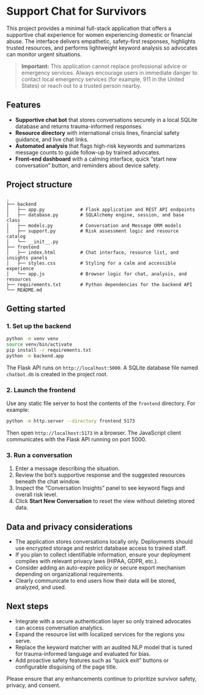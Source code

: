 # Support Chat for Survivors

This project provides a minimal full-stack application that offers a supportive chat experience for women experiencing domestic or financial abuse. The interface delivers empathetic, safety-first responses, highlights trusted resources, and performs lightweight keyword analysis so advocates can monitor urgent situations.

> **Important:** This application cannot replace professional advice or emergency services. Always encourage users in immediate danger to contact local emergency services (for example, 911 in the United States) or reach out to a trusted person nearby.

## Features

- **Supportive chat bot** that stores conversations securely in a local SQLite database and returns trauma-informed responses.
- **Resource directory** with international crisis lines, financial safety guidance, and live chat links.
- **Automated analysis** that flags high-risk keywords and summarizes message counts to guide follow-up by trained advocates.
- **Front-end dashboard** with a calming interface, quick “start new conversation” button, and reminders about device safety.

## Project structure

```
.
├── backend
│   ├── app.py             # Flask application and REST API endpoints
│   ├── database.py        # SQLAlchemy engine, session, and base class
│   ├── models.py          # Conversation and Message ORM models
│   ├── support.py         # Risk assessment logic and resource catalog
│   └── __init__.py
├── frontend
│   ├── index.html         # Chat interface, resource list, and insights panels
│   ├── styles.css         # Styling for a calm and accessible experience
│   └── app.js             # Browser logic for chat, analysis, and resources
├── requirements.txt       # Python dependencies for the backend API
└── README.md
```

## Getting started

### 1. Set up the backend

```bash
python -m venv venv
source venv/bin/activate
pip install -r requirements.txt
python -m backend.app
```

The Flask API runs on `http://localhost:5000`. A SQLite database file named `chatbot.db` is created in the project root.

### 2. Launch the frontend

Use any static file server to host the contents of the `frontend` directory. For example:

```bash
python -m http.server --directory frontend 5173
```

Then open `http://localhost:5173` in a browser. The JavaScript client communicates with the Flask API running on port 5000.

### 3. Run a conversation

1. Enter a message describing the situation.
2. Review the bot’s supportive response and the suggested resources beneath the chat window.
3. Inspect the “Conversation Insights” panel to see keyword flags and overall risk level.
4. Click **Start New Conversation** to reset the view without deleting stored data.

## Data and privacy considerations

- The application stores conversations locally only. Deployments should use encrypted storage and restrict database access to trained staff.
- If you plan to collect identifiable information, ensure your deployment complies with relevant privacy laws (HIPAA, GDPR, etc.).
- Consider adding an auto-expire policy or secure export mechanism depending on organizational requirements.
- Clearly communicate to end users how their data will be stored, analyzed, and used.

## Next steps

- Integrate with a secure authentication layer so only trained advocates can access conversation analytics.
- Expand the resource list with localized services for the regions you serve.
- Replace the keyword matcher with an audited NLP model that is tuned for trauma-informed language and evaluated for bias.
- Add proactive safety features such as “quick exit” buttons or configurable disguising of the page title.

Please ensure that any enhancements continue to prioritize survivor safety, privacy, and consent.
